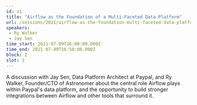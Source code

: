 ```yaml
---
id: z1
title: "Airflow as the Foundation of a Multi-Faceted Data Platform"
url: /sessions/2021/airflow-as-the-foundation-multi-faceted-data-platform
speakers:
 - Ry Walker
 - Jay Sen
time_start: 2021-07-09T16:00:00.000Z
time_end: 2021-07-09T16:50:00.000Z
block: Z
slot: 1
---
```


A discussion with Jay Sen, Data Platform Architect at Paypal, and Ry Walker, Founder/CTO of Astronomer about the central role Airflow plays within Paypal's data platform, and the opportunity to build stronger integrations between Airflow and other tools that surround it.